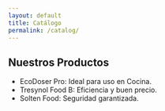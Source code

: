 ```yaml
---
layout: default
title: Catálogo
permalink: /catalog/
---
```


## Nuestros Productos

- EcoDoser Pro: Ideal para uso en Cocina.
- Tresynol Food B: Eficiencia y buen precio.
- Solten Food: Seguridad garantizada.